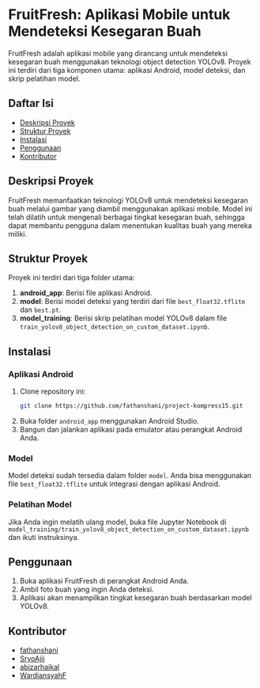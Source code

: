 # FruitFresh: Aplikasi Mobile untuk Mendeteksi Kesegaran Buah

FruitFresh adalah aplikasi mobile yang dirancang untuk mendeteksi kesegaran buah menggunakan teknologi object detection YOLOv8. Proyek ini terdiri dari tiga komponen utama: aplikasi Android, model deteksi, dan skrip pelatihan model.

## Daftar Isi

- [Deskripsi Proyek](#deskripsi-proyek)
- [Struktur Proyek](#struktur-proyek)
- [Instalasi](#instalasi)
- [Penggunaan](#penggunaan)
- [Kontributor](#kontributor)

## Deskripsi Proyek

FruitFresh memanfaatkan teknologi YOLOv8 untuk mendeteksi kesegaran buah melalui gambar yang diambil menggunakan aplikasi mobile. Model ini telah dilatih untuk mengenali berbagai tingkat kesegaran buah, sehingga dapat membantu pengguna dalam menentukan kualitas buah yang mereka miliki.

## Struktur Proyek

Proyek ini terdiri dari tiga folder utama:

1. **android_app**: Berisi file aplikasi Android.
2. **model**: Berisi model deteksi yang terdiri dari file `best_float32.tflite` dan `best.pt`.
3. **model_training**: Berisi skrip pelatihan model YOLOv8 dalam file `train_yolov8_object_detection_on_custom_dataset.ipynb`.

## Instalasi

### Aplikasi Android

1. Clone repository ini:
   ```bash
   git clone https://github.com/fathanshani/project-kompress15.git
   ```
2. Buka folder `android_app` menggunakan Android Studio.
3. Bangun dan jalankan aplikasi pada emulator atau perangkat Android Anda.

### Model

Model deteksi sudah tersedia dalam folder `model`. Anda bisa menggunakan file `best_float32.tflite` untuk integrasi dengan aplikasi Android.

### Pelatihan Model

Jika Anda ingin melatih ulang model, buka file Jupyter Notebook di `model_training/train_yolov8_object_detection_on_custom_dataset.ipynb` dan ikuti instruksinya.

## Penggunaan

1. Buka aplikasi FruitFresh di perangkat Android Anda.
2. Ambil foto buah yang ingin Anda deteksi.
3. Aplikasi akan menampilkan tingkat kesegaran buah berdasarkan model YOLOv8.

## Kontributor

- [fathanshani](https://github.com/fathanshani)
- [SryoAjii](https://github.com/SryoAjii)
- [abizarhaikal](https://github.com/abizarhaikal)
- [WardiansyahF](https://github.com/WardiansyahF)


